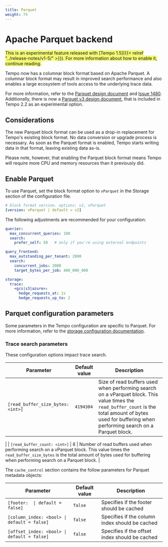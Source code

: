 ```yaml
---
title: Parquet
weight: 75
---
```


# Apache Parquet backend

<span style="background-color:#f3f973;">This is an experimental feature released with [Tempo 1.5]({{< relref "../release-notes/v1-5/" >}}). For more information about how to enable it, continue reading.</span>

Tempo now has a columnar block format based on Apache Parquet.
A columnar block format may result in improved search performance and also enables a large ecosystem of tools access to the underlying trace data.

For more information, refer to the [Parquet design document](https://github.com/grafana/tempo/blob/main/docs/design-proposals/2022-04%20Parquet.md) and [Issue 1480](https://github.com/grafana/tempo/issues/1480). Additionally, there is now a [Parquet v3 design document](https://github.com/grafana/tempo/blob/main/docs/design-proposals/2023-05%20vParquet3.md), that is included in Tempo 2.2 as an experimental option.

## Considerations

The new Parquet block format can be used as a drop-in replacement for Tempo's existing block format.
No data conversion or upgrade process is necessary.
As soon as the Parquet format is enabled, Tempo starts writing data in that format, leaving existing data as-is.

Please note, however, that enabling the Parquet block format means Tempo will require more CPU and memory resources than it previously did.


## Enable Parquet

To use Parquet, set the block format option to `vParquet` in the Storage section of the configuration file.

```yaml
# block format version. options: v2, vParquet
[version: vParquet | default = v2]
```

The following adjustments are recommended for your configuration:

```yaml
querier:
  max_concurrent_queries: 100
  search:
    prefer_self: 50   # only if you're using external endpoints

query_frontend:
  max_outstanding_per_tenant: 2000
  search:
    concurrent_jobs: 2000
    target_bytes_per_job: 400_000_000

storage:
  trace:
    <gcs|s3|azure>:
      hedge_requests_at: 1s
      hedge_requests_up_to: 2
```

## Parquet configuration parameters

Some parameters in the Tempo configuration are specific to Parquet.
For more information, refer to the [storage configuration documentation](https://grafana.com/docs/tempo/latest/configuration/#storage).

### Trace search parameters

These configuration options impact trace search.

| Parameter | Default value | Description |
| --- | --- | --- |
| `[read_buffer_size_bytes: <int>]` | `4194304` | Size of read buffers used when performing search on a vParquet block. This value times the `read_buffer_count`  is the total amount of bytes used for buffering when performing search on a Parquet block.
 |
| `[read_buffer_count: <int>]` | 8 | Number of read buffers used when performing search on a vParquet block. This value times the `read_buffer_size_bytes` is the total amount of bytes used for buffering when performing search on a Parquet block.
 |

The `cache_control` section contains the follow parameters for Parquet metadata objects:

| Parameter | Default value | Description |
| --- | --- | --- |
| <code>[footer: <bool> \| default = false]</code> | `false` | Specifies if the footer should be cached |
| `[column_index: <bool> \| default = false]` | `false` | Specifies if the column index should be cached |
| `[offset_index: <bool> \| default = false]` | `false` | Specifies if the offset index should be cached |
